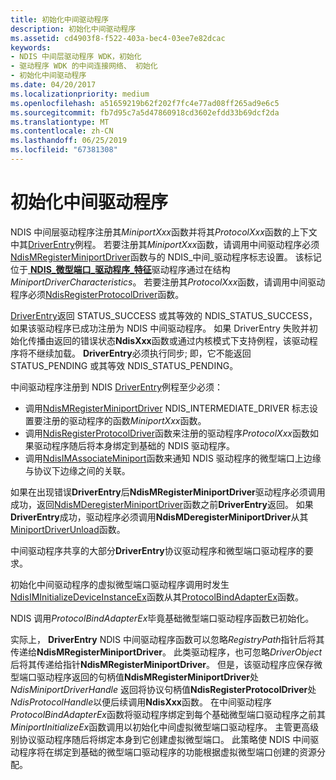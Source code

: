 ```yaml
---
title: 初始化中间驱动程序
description: 初始化中间驱动程序
ms.assetid: cd4903f8-f522-403a-bec4-03ee7e82dcac
keywords:
- NDIS 中间层驱动程序 WDK，初始化
- 驱动程序 WDK 的中间连接网络、 初始化
- 初始化中间驱动程序
ms.date: 04/20/2017
ms.localizationpriority: medium
ms.openlocfilehash: a51659219b62f202f7fc4e77ad08ff265ad9e6c5
ms.sourcegitcommit: fb7d95c7a5d47860918cd3602efdd33b69dcf2da
ms.translationtype: MT
ms.contentlocale: zh-CN
ms.lasthandoff: 06/25/2019
ms.locfileid: "67381308"
---
```

# <a name="initializing-an-intermediate-driver"></a>初始化中间驱动程序



NDIS 中间层驱动程序注册其*MiniportXxx*函数并将其*ProtocolXxx*函数的上下文中其[DriverEntry](https://docs.microsoft.com/windows-hardware/drivers/ddi/content/wdm/nc-wdm-driver_initialize)例程。 若要注册其*MiniportXxx*函数，请调用中间驱动程序必须[NdisMRegisterMiniportDriver](https://docs.microsoft.com/windows-hardware/drivers/ddi/content/ndis/nf-ndis-ndismregisterminiportdriver)函数与的 NDIS\_中间\_驱动程序标志设置。 该标记位于[ **NDIS\_微型端口\_驱动程序\_特征**](https://docs.microsoft.com/windows-hardware/drivers/ddi/content/ndis/ns-ndis-_ndis_miniport_driver_characteristics)驱动程序通过在结构*MiniportDriverCharacteristics*。 若要注册其*ProtocolXxx*函数，请调用中间驱动程序必须[NdisRegisterProtocolDriver](https://docs.microsoft.com/windows-hardware/drivers/ddi/content/ndis/nf-ndis-ndisregisterprotocoldriver)函数。

[DriverEntry](https://docs.microsoft.com/windows-hardware/drivers/ddi/content/wdm/nc-wdm-driver_initialize)返回 STATUS_SUCCESS 或其等效的 NDIS_STATUS_SUCCESS，如果该驱动程序已成功注册为 NDIS 中间驱动程序。 如果 DriverEntry 失败并初始化传播由返回的错误状态**NdisXxx**函数或通过内核模式下支持例程，该驱动程序将不继续加载。 **DriverEntry**必须执行同步; 即，它不能返回 STATUS_PENDING 或其等效 NDIS_STATUS_PENDING。

中间驱动程序注册到 NDIS [DriverEntry](https://docs.microsoft.com/windows-hardware/drivers/ddi/content/wdm/nc-wdm-driver_initialize)例程至少必须：

- 调用[NdisMRegisterMiniportDriver](https://docs.microsoft.com/windows-hardware/drivers/ddi/content/ndis/nf-ndis-ndismregisterminiportdriver) NDIS_INTERMEDIATE_DRIVER 标志设置要注册的驱动程序的函数*MiniportXxx*函数。
- 调用[NdisRegisterProtocolDriver](https://docs.microsoft.com/windows-hardware/drivers/ddi/content/ndis/nf-ndis-ndisregisterprotocoldriver)函数来注册的驱动程序*ProtocolXxx*函数如果驱动程序随后将本身绑定到基础的 NDIS 驱动程序。
- 调用[NdisIMAssociateMiniport](https://docs.microsoft.com/windows-hardware/drivers/ddi/content/ndis/nf-ndis-ndisimassociateminiport)函数来通知 NDIS 驱动程序的微型端口上边缘与协议下边缘之间的关联。

如果在出现错误**DriverEntry**后**NdisMRegisterMiniportDriver**驱动程序必须调用成功，返回[NdisMDeregisterMiniportDriver](https://docs.microsoft.com/windows-hardware/drivers/ddi/content/ndis/nf-ndis-ndismderegisterminiportdriver)函数之前**DriverEntry**返回。 如果**DriverEntry**成功，驱动程序必须调用**NdisMDeregisterMiniportDriver**从其[MiniportDriverUnload](https://docs.microsoft.com/windows-hardware/drivers/ddi/content/ndis/nc-ndis-miniport_unload)函数。

中间驱动程序共享的大部分**DriverEntry**协议驱动程序和微型端口驱动程序的要求。

初始化中间驱动程序的虚拟微型端口驱动程序调用时发生[NdisIMInitializeDeviceInstanceEx](https://docs.microsoft.com/windows-hardware/drivers/ddi/content/ndis/nf-ndis-ndisiminitializedeviceinstanceex)函数从其[ProtocolBindAdapterEx](https://docs.microsoft.com/windows-hardware/drivers/ddi/content/ndis/nc-ndis-protocol_bind_adapter_ex)函数。

NDIS 调用*ProtocolBindAdapterEx*毕竟基础微型端口驱动程序函数已初始化。

实际上， **DriverEntry** NDIS 中间驱动程序函数可以忽略*RegistryPath*指针后将其传递给**NdisMRegisterMiniportDriver**。 此类驱动程序，也可忽略*DriverObject*后将其传递给指针**NdisMRegisterMiniportDriver**。 但是，该驱动程序应保存微型端口驱动程序返回的句柄值**NdisMRegisterMiniportDriver**处*NdisMiniportDriverHandle* 返回将协议句柄值**NdisRegisterProtocolDriver**处*NdisProtocolHandle*以便后续调用**NdisXxx**函数。 在中间驱动程序*ProtocolBindAdapterEx*函数将驱动程序绑定到每个基础微型端口驱动程序之前其*MiniportInitializeEx*函数调用以初始化中间虚拟微型端口驱动程序。 主管更高级别协议驱动程序随后将绑定本身到它创建虚拟微型端口。 此策略使 NDIS 中间驱动程序将在绑定到基础的微型端口驱动程序的功能根据虚拟微型端口创建的资源分配。
